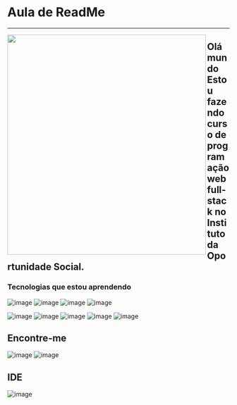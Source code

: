 # Aula de ReadMe
-------

<img align="left" src="https://github.com/MarquinCss/Aula-de-ReadMe-md/assets/115740827/c0c5dfc3-0fd4-4297-b300-8c5912bb6220" width="450px" height="500px">

## Olá mundo Estou fazendo curso de programação web full-stack no Instituto da Oportunidade Social.

### Tecnologias que estou aprendendo
![image](https://github.com/MarquinCss/Aula-de-ReadMe-md/assets/115740827/1be7d6a3-660d-4b24-aa1a-690e790db457) ![image](https://github.com/MarquinCss/Aula-de-ReadMe-md/assets/115740827/a3d3f463-6dcc-481c-b402-51f40caa1cf6) ![image](https://github.com/MarquinCss/Aula-de-ReadMe-md/assets/115740827/f7d3d8a8-231e-4e1c-a771-b5b3c516a743) ![image](https://github.com/MarquinCss/Aula-de-ReadMe-md/assets/115740827/f87db9f7-7b05-4881-b0ad-c2dea502ae51)  

![image](https://github.com/MarquinCss/Aula-de-ReadMe-md/assets/115740827/51c57548-058b-4bd0-98bd-734f931cfcd8) ![image](https://github.com/MarquinCss/Aula-de-ReadMe-md/assets/115740827/d0e8f186-fdcd-4462-ad1e-d6734f8108c8) ![image](https://github.com/MarquinCss/Aula-de-ReadMe-md/assets/115740827/104db5cc-20c9-46aa-a834-9ca3b79907a4) ![image](https://github.com/MarquinCss/Aula-de-ReadMe-md/assets/115740827/8b3bde1d-fd86-465e-83fa-c0a65864c6f9) ![image](https://github.com/MarquinCss/Aula-de-ReadMe-md/assets/115740827/01d1f1c5-282e-4876-9af5-dd9bc2adc816)


## Encontre-me 
![image](https://github.com/MarquinCss/Aula-de-ReadMe-md/assets/115740827/08001cad-80e6-4603-b1df-23c75c2f4053)  ![image](https://github.com/MarquinCss/Aula-de-ReadMe-md/assets/115740827/210889f6-785a-4788-bd99-6506e0d2dc71) 

## IDE
![image](https://github.com/MarquinCss/Aula-de-ReadMe-md/assets/115740827/ce25b169-77ad-4239-a303-f0424a26367a)












</img>
